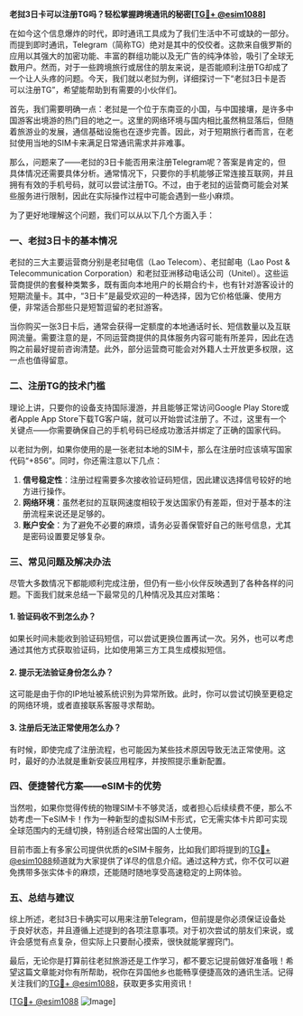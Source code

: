 **老挝3日卡可以注册TG吗？轻松掌握跨境通讯的秘密[[TG💪+ @esim1088](https://t.me/s/esim1088)]**

在如今这个信息爆炸的时代，即时通讯工具成为了我们生活中不可或缺的一部分。而提到即时通讯，Telegram（简称TG）绝对是其中的佼佼者。这款来自俄罗斯的应用以其强大的加密功能、丰富的群组功能以及无广告的纯净体验，吸引了全球无数用户。然而，对于一些跨境旅行或居住的朋友来说，是否能顺利注册TG却成了一个让人头疼的问题。今天，我们就以老挝为例，详细探讨一下“老挝3日卡是否可以注册TG”，希望能帮助到有需要的小伙伴们。

首先，我们需要明确一点：老挝是一个位于东南亚的小国，与中国接壤，是许多中国游客出境游的热门目的地之一。这里的网络环境与国内相比虽然稍显落后，但随着旅游业的发展，通信基础设施也在逐步完善。因此，对于短期旅行者而言，在老挝使用当地的SIM卡来满足日常通讯需求并非难事。

那么，问题来了——老挝的3日卡能否用来注册Telegram呢？答案是肯定的，但具体情况还需要具体分析。通常情况下，只要你的手机能够正常连接互联网，并且拥有有效的手机号码，就可以尝试注册TG。不过，由于老挝的运营商可能会对某些服务进行限制，因此在实际操作过程中可能会遇到一些小麻烦。

为了更好地理解这个问题，我们可以从以下几个方面入手：

### **一、老挝3日卡的基本情况**

老挝的三大主要运营商分别是老挝电信（Lao Telecom）、老挝邮电（Lao Post & Telecommunication Corporation）和老挝亚洲移动电话公司（Unitel）。这些运营商提供的套餐种类繁多，既有面向本地用户的长期合约卡，也有针对游客设计的短期流量卡。其中，“3日卡”是最受欢迎的一种选择，因为它价格低廉、使用方便，非常适合那些只是短暂逗留的老挝游客。

当你购买一张3日卡后，通常会获得一定额度的本地通话时长、短信数量以及互联网流量。需要注意的是，不同运营商提供的具体服务内容可能有所差异，因此在选购之前最好提前咨询清楚。此外，部分运营商可能会对外籍人士开放更多权限，这一点也值得留意。

### **二、注册TG的技术门槛**

理论上讲，只要你的设备支持国际漫游，并且能够正常访问Google Play Store或者Apple App Store下载TG客户端，就可以开始尝试注册了。不过，这里有一个关键点——你需要确保自己的手机号码已经成功激活并绑定了正确的国家代码。

以老挝为例，如果你使用的是一张老挝本地的SIM卡，那么在注册时应该填写国家代码“+856”。同时，你还需注意以下几点：

1. **信号稳定性**：注册过程需要多次接收验证码短信，因此建议选择信号较好的地方进行操作。
2. **网络环境**：虽然老挝的互联网速度相较于发达国家仍有差距，但对于基本的注册流程来说还是足够的。
3. **账户安全**：为了避免不必要的麻烦，请务必妥善保管好自己的账号信息，尤其是密码设置要足够复杂。

### **三、常见问题及解决办法**

尽管大多数情况下都能顺利完成注册，但仍有一些小伙伴反映遇到了各种各样的问题。下面我们就来总结一下最常见的几种情况及其应对策略：

#### 1. 验证码收不到怎么办？
如果长时间未能收到验证码短信，可以尝试更换位置再试一次。另外，也可以考虑通过其他方式获取验证码，比如使用第三方工具生成模拟短信。

#### 2. 提示无法验证身份怎么办？
这可能是由于你的IP地址被系统识别为异常所致。此时，你可以尝试切换至更稳定的网络环境，或者直接联系客服寻求帮助。

#### 3. 注册后无法正常使用怎么办？
有时候，即使完成了注册流程，也可能因为某些技术原因导致无法正常使用。这时，最好的办法就是重新安装应用程序，并按照提示重新配置。

### **四、便捷替代方案——eSIM卡的优势**

当然啦，如果你觉得传统的物理SIM卡不够灵活，或者担心后续续费不便，那么不妨考虑一下eSIM卡！作为一种新型的虚拟SIM卡形式，它无需实体卡片即可实现全球范围内的无缝切换，特别适合经常出国的人士使用。

目前市面上有多家公司提供优质的eSIM卡服务，比如我们即将提到的[TG💪+ @esim1088](https://t.me/s/esim1088)频道就为大家提供了详尽的信息介绍。通过这种方式，你不仅可以避免携带多张实体卡的麻烦，还能随时随地享受高速稳定的上网体验。

### **五、总结与建议**

综上所述，老挝3日卡确实可以用来注册Telegram，但前提是你必须保证设备处于良好状态，并且遵循上述提到的各项注意事项。对于初次尝试的朋友们来说，或许会感觉有点复杂，但实际上只要耐心摸索，很快就能掌握窍门。

最后，无论你是打算前往老挝旅游还是工作学习，都不要忘记提前做好准备哦！希望这篇文章能对你有所帮助，祝你在异国他乡也能畅享便捷高效的通讯生活。记得关注我们的[TG💪+ @esim1088](https://t.me/s/esim1088)，获取更多实用资讯！

[[TG💪+ @esim1088](https://t.me/s/esim1088) ![Image](https://i.postimg.cc/4NQfJmqS/Snipaste-2025-05-13-00-14-12.png)]